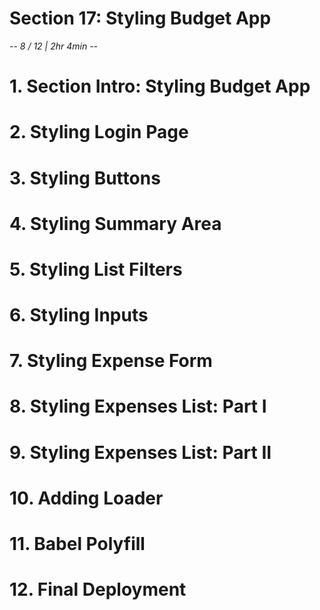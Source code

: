 # Section 17: Styling Budget App
*-- 8 / 12 | 2hr 4min --*

# 1. Section Intro: Styling Budget App

# 2. Styling Login Page

# 3. Styling Buttons

# 4. Styling Summary Area

# 5. Styling List Filters

# 6. Styling Inputs

# 7. Styling Expense Form

# 8. Styling Expenses List: Part I

# 9. Styling Expenses List: Part II

# 10. Adding Loader

# 11. Babel Polyfill

# 12. Final Deployment
